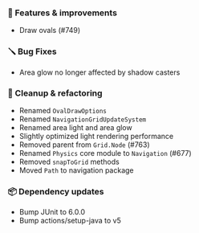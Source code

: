 ### 🚀 Features & improvements

- Draw ovals (#749)

### 🪛 Bug Fixes

- Area glow no longer affected by shadow casters

### 🧽 Cleanup & refactoring

- Renamed `OvalDrawOptions`
- Renamed `NavigationGridUpdateSystem`
- Renamed area light and area glow
- Slightly optimized light rendering performance
- Removed parent from `Grid.Node` (#763)
- Renamed `Physics` core module to `Navigation` (#677)
- Removed `snapToGrid` methods
- Moved `Path` to navigation package

### 📦 Dependency updates

- Bump JUnit to 6.0.0
- Bump actions/setup-java to v5